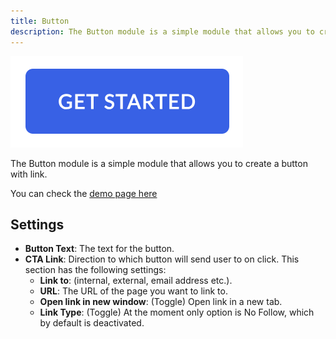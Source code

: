 ```yaml
---
title: Button
description: The Button module is a simple module that allows you to create a button with link.
---
```


<img src="./button.png" alt="Screenshot of Button Module" eleventy:widths="300"/>

The Button module is a simple module that allows you to create a button with link.

You can check the [demo page here](https://143910617.hs-sites-eu1.com/button-module)

## Settings
- **Button Text**: The text for the button.
- **CTA Link**: Direction to which button will send user to on click. This section has the following settings:
  - **Link to**: (internal, external, email address etc.).
  - **URL**: The URL of the page you want to link to.
  - **Open link in new window**: (Toggle) Open link in a new tab.
  - **Link Type**: (Toggle) At the moment only option is No Follow, which by default is deactivated.
